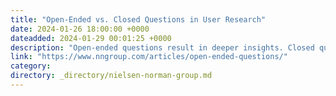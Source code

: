 ```yaml
---
title: "Open-Ended vs. Closed Questions in User Research"
date: 2024-01-26 18:00:00 +0000
dateadded: 2024-01-29 00:01:25 +0000
description: "Open-ended questions result in deeper insights. Closed questions provide clarification and detail, but no unexpected insights."
link: "https://www.nngroup.com/articles/open-ended-questions/"
category:
directory: _directory/nielsen-norman-group.md
---
```

